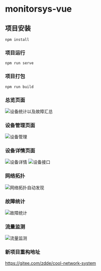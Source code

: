 # monitorsys-vue

## 项目安装
```
npm install
```

### 项目运行
```
npm run serve
```

### 项目打包
```
npm run build
```
### 总览页面
![设备统计以及故障汇总](https://gitee.com/zdde/monitorsys-vue/raw/master/src/assets/mt-1.png)

### 设备管理页面
![设备管理](https://gitee.com/zdde/monitorsys-vue/raw/master/src/assets/mt-2.jpg)

### 设备详情页面
![设备详情](https://gitee.com/zdde/monitorsys-vue/raw/master/src/assets/mt-3.png)
![设备接口](https://gitee.com/zdde/monitorsys-vue/raw/master/src/assets/mt-4.png)
### 网络拓扑
![网络拓扑自动发现](https://gitee.com/zdde/monitorsys-vue/raw/master/src/assets/mt-5.png)
### 故障统计
![故障统计](https://gitee.com/zdde/monitorsys-vue/raw/master/src/assets/mt-6.png)
### 流量监测
![流量监测](https://gitee.com/zdde/monitorsys-vue/raw/master/src/assets/mt-8.png)

### 新项目重构地址
https://gitee.com/zdde/cool-network-system
